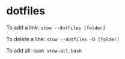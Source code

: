 # dotfiles

To add a link:
`stow --dotfiles [folder]`

To delete a link:
`stow --dotfiles -D [folder]`

To add all:
`bash stow-all.bash`
